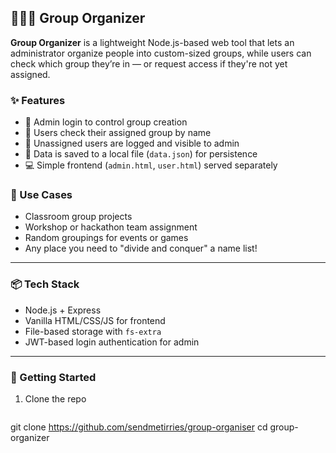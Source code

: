 ## 🧑‍🤝‍🧑 Group Organizer

**Group Organizer** is a lightweight Node.js-based web tool that lets an administrator organize people into custom-sized groups, while users can check which group they’re in — or request access if they're not yet assigned.

### ✨ Features

- 🔐 Admin login to control group creation
- 👤 Users check their assigned group by name
- 📝 Unassigned users are logged and visible to admin
- 📂 Data is saved to a local file (`data.json`) for persistence
- 💻 Simple frontend (`admin.html`, `user.html`) served separately

### 🔧 Use Cases

- Classroom group projects
- Workshop or hackathon team assignment
- Random groupings for events or games
- Any place you need to "divide and conquer" a name list!

---

### 📦 Tech Stack

- Node.js + Express
- Vanilla HTML/CSS/JS for frontend
- File-based storage with `fs-extra`
- JWT-based login authentication for admin

---

### 🚀 Getting Started

1. Clone the repo  
   ```bash
git clone https://github.com/sendmetirries/group-organiser
   cd group-organizer

